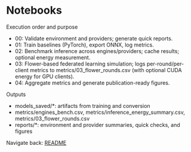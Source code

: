 # Notebooks

Execution order and purpose
- 00: Validate environment and providers; generate quick reports.
- 01: Train baselines (PyTorch), export ONNX, log metrics.
- 02: Benchmark inference across engines/providers; cache results; optional energy measurement.
- 03: Flower-based federated learning simulation; logs per-round/per-client metrics to metrics/03_flower_rounds.csv (with optional CUDA energy for GPU clients).
- 04: Aggregate metrics and generate publication-ready figures.

Outputs
- models_saved/*: artifacts from training and conversion
- metrics/engines_bench.csv, metrics/inference_energy_summary.csv, metrics/03_flower_rounds.csv
- reports/*: environment and provider summaries, quick checks, and figures

Navigate back: [README](../docs/README.md)
